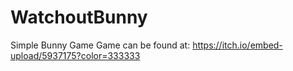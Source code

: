 # WatchoutBunny
 Simple Bunny Game
Game can be found at: https://itch.io/embed-upload/5937175?color=333333
